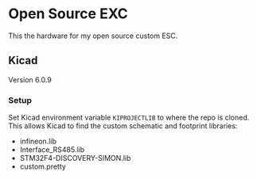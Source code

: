 # Open Source EXC

This the hardware for my open source custom ESC.

## Kicad

Version 6.0.9

### Setup

Set Kicad environment variable `KIPROJECTLIB` to where the repo is cloned.  This allows Kicad to find the custom schematic and footprint libraries:

* infineon.lib
* Interface_RS485.lib
* STM32F4-DISCOVERY-SIMON.lib
* custom.pretty

